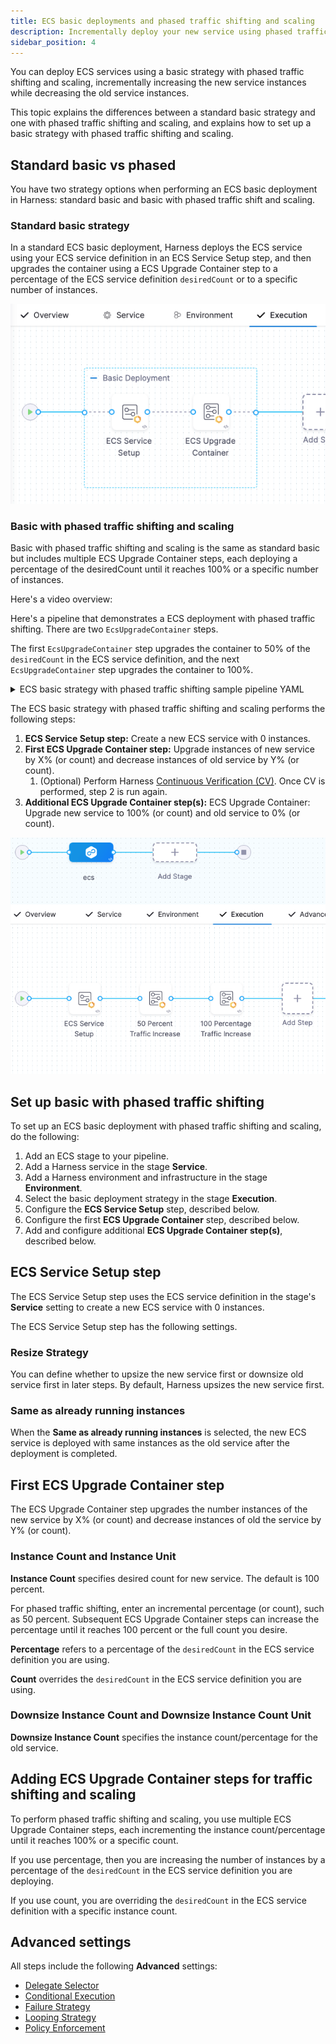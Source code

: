 ```yaml
---
title: ECS basic deployments and phased traffic shifting and scaling
description: Incrementally deploy your new service using phased traffic shifting and scaling.
sidebar_position: 4
---
```


You can deploy ECS services using a basic strategy with phased traffic shifting and scaling, incrementally increasing the new service instances while decreasing the old service instances.

This topic explains the differences between a standard basic strategy and one with phased traffic shifting  and scaling, and explains how to set up a basic strategy with phased traffic shifting and scaling.

## Standard basic vs phased

You have two strategy options when performing an ECS basic deployment in Harness: standard basic and basic with phased traffic shift and scaling.

### Standard basic strategy

In a standard ECS basic deployment, Harness deploys the ECS service using your ECS service definition in an ECS Service Setup step, and then upgrades the container using a ECS Upgrade Container step to a percentage of the ECS service definition `desiredCount` or to a specific number of instances.

![picture 1](static/8c9c2a38d604ba1c878cfe7f4f0073769dbbae4b927443979f8fe71eabcf6522.png)  


### Basic with phased traffic shifting and scaling

Basic with phased traffic shifting and scaling is the same as standard basic but includes multiple ECS Upgrade Container steps, each deploying a percentage of the desiredCount until it reaches 100% or a specific number of instances.

Here's a video overview:

<!-- Video:
https://www.loom.com/share/9ba108c0fc84403795895261c5671a02?sid=004122a0-66a2-4f67-9f7e-f7039da7c22e-->
<docvideo src="https://www.loom.com/share/9ba108c0fc84403795895261c5671a02?sid=004122a0-66a2-4f67-9f7e-f7039da7c22e" />

Here's a pipeline that demonstrates a ECS deployment with phased traffic shifting. There are two `EcsUpgradeContainer` steps. 

The first `EcsUpgradeContainer` step upgrades the container to 50% of the `desiredCount` in the ECS service definition, and the next `EcsUpgradeContainer` step upgrades the container to 100%.


<details>
<summary>ECS basic strategy with phased traffic shifting sample pipeline YAML</summary>

```yaml
pipeline:
  name: EcsPipeline
  identifier: EcsPipeline
  projectIdentifier: default
  orgIdentifier: default
  tags: {}
  stages:
    - stage:
        name: ecs
        identifier: ecs
        description: ""
        type: Deployment
        spec:
          deploymentType: ECS
          service:
            serviceRef: EcsService1_B5
          execution:
            steps:
              - step:
                  type: EcsServiceSetup
                  name: ECS Service Setup
                  identifier: EcsServiceSetup_1
                  spec:
                    resizeStrategy: ResizeNewFirst
                  timeout: 10m
              - step:
                  type: EcsUpgradeContainer
                  name: 50 Percent Traffic Increase
                  identifier: EcsUpgradeContainer_1
                  spec:
                    newServiceInstanceCount: 50
                    newServiceInstanceUnit: Percentage
                  timeout: 10m
              - step:
                  type: EcsUpgradeContainer
                  name: 100 Percentage Traffic Increase
                  identifier: EcsUpgradeContainer_2
                  spec:
                    newServiceInstanceCount: 100
                    newServiceInstanceUnit: Percentage
                  timeout: 10m
            rollbackSteps:
              - step:
                  type: EcsBasicRollback
                  name: EcsBasicRollback_1
                  identifier: EcsBasicRollback_1
                  spec: {}
                  timeout: 10m
          environment:
            environmentRef: EcsEnv_yV
            deployToAll: false
            infrastructureDefinitions:
              - identifier: EcsInfra_Jf
        tags: {}
        failureStrategies:
          - onFailure:
              errors:
                - AllErrors
              action:
                type: StageRollback
        variables:
          - name: runTaskName
            type: String
            description: ""
            value: runTask-auto
          - name: runTaskCount
            type: Number
            description: ""
            value: 1
          - name: var1
            type: String
            description: ""
            value: ecs-auto-iG
```


</details>


The ECS basic strategy with phased traffic shifting and scaling performs the following steps:

1. **ECS Service Setup step:** Create a new ECS service with 0 instances.
2. **First ECS Upgrade Container step:** Upgrade instances of new service by X% (or count) and decrease instances of old service by Y% (or count).
   1. (Optional) Perform Harness [Continuous Verification (CV)](/docs/continuous-delivery/verify/cv-getstarted/verify-deployments-with-the-verify-step). Once CV is performed, step 2 is run again.
3. **Additional ECS Upgrade Container step(s):** ECS Upgrade Container: Upgrade new service to 100% (or count) and old service to 0% (or count).

![picture 0](static/86df8a74474e01a5a6469a9fbc0b8ff60b1dc4366c22be3184a3afacadf5eee6.png)  

## Set up basic with phased traffic shifting

To set up an ECS basic deployment with phased traffic shifting and scaling, do the following:

1. Add an ECS stage to your pipeline.
2. Add a Harness service in the stage **Service**.
3. Add a Harness environment and infrastructure in the stage **Environment**.
4. Select the basic deployment strategy in the stage **Execution**.
5. Configure the **ECS Service Setup** step, described below.
6. Configure the first **ECS Upgrade Container** step, described below.
7. Add and configure additional **ECS Upgrade Container step(s)**, described below.

## ECS Service Setup step

The ECS Service Setup step uses the ECS service definition in the stage's **Service** setting to create a new ECS service with 0 instances.

The ECS Service Setup step has the following settings.

### Resize Strategy

You can define whether to upsize the new service first or downsize old service first in later steps. By default, Harness upsizes the new service first.

### Same as already running instances

When the **Same as already running instances** is selected, the new ECS service is deployed with same instances as the old service after the deployment is completed.

## First ECS Upgrade Container step

The ECS Upgrade Container step upgrades the number instances of the new service by X% (or count) and decrease instances of old the service by Y% (or count).

### Instance Count and Instance Unit

**Instance Count** specifies desired count for new service. The default is 100 percent. 

For phased traffic shifting, enter an incremental percentage (or count), such as 50 percent. Subsequent ECS Upgrade Container steps can increase the percentage until it reaches 100 percent or the full count you desire.

**Percentage** refers to a percentage of the `desiredCount` in the ECS service definition you are using.

**Count** overrides the `desiredCount` in the ECS service definition you are using.

### Downsize Instance Count and Downsize Instance Count Unit

**Downsize Instance Count** specifies the instance count/percentage for the old service. 


## Adding ECS Upgrade Container steps for traffic shifting and scaling

To perform phased traffic shifting and scaling, you use multiple ECS Upgrade Container steps, each incrementing the instance count/percentage until it reaches 100% or a specific count.

If you use percentage, then you are increasing the number of instances by a percentage of the `desiredCount` in the ECS service definition you are deploying.

If you use count, you are overriding the `desiredCount` in the ECS service definition with a specific instance count.

## Advanced settings

All steps include the following **Advanced** settings:

* [Delegate Selector](https://developer.harness.io/docs/platform/delegates/manage-delegates/select-delegates-with-selectors/)
* [Conditional Execution](https://developer.harness.io/docs/platform/pipelines/w_pipeline-steps-reference/step-skip-condition-settings/)
* [Failure Strategy](https://developer.harness.io/docs/platform/pipelines/w_pipeline-steps-reference/step-failure-strategy-settings/)
* [Looping Strategy](https://developer.harness.io/docs/platform/pipelines/looping-strategies-matrix-repeat-and-parallelism/)
* [Policy Enforcement](https://developer.harness.io/docs/platform/governance/policy-as-code/harness-governance-overview/)





